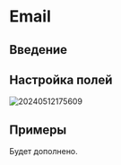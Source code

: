 # Email

## Введение

## Настройка полей

![20240512175609](https://static-docs.nocobase.com/20240512175609.png)

## Примеры

Будет дополнено.